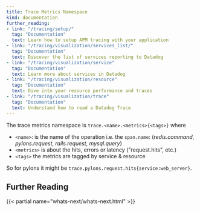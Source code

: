 ```yaml
---
title: Trace Metrics Namespace
kind: documentation
further_reading:
- link: "/tracing/setup/"
  tag: "Documentation"
  text: Learn how to setup APM tracing with your application
- link: "/tracing/visualization/services_list/"
  tag: "Documentation"
  text: Discover the list of services reporting to Datadog
- link: "/tracing/visualization/service"
  tag: "Documentation"
  text: Learn more about services in Datadog
- link: "/tracing/visualization/resource"
  tag: "Documentation"
  text: Dive into your resource performance and traces
- link: "/tracing/visualization/trace"
  tag: "Documentation"
  text: Understand how to read a Datadog Trace
---
```


The trace metrics namespace is `trace.<name>.<metrics>{<tags>}` where

* `<name>`: is the name of the operation i.e. the `span.name`: (*redis.command*, *pylons.request*, *rails.request*, *mysql.query*)
* `<metrics>` is about the hits, errors or latency ("request.hits", etc.)
* `<tags>` the metrics are tagged by service & resource

So for pylons it might be `trace.pylons.request.hits{service:web_server}`.

## Further Reading

{{< partial name="whats-next/whats-next.html" >}}
